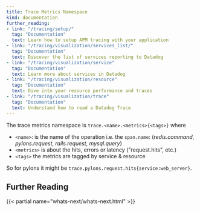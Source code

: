 ```yaml
---
title: Trace Metrics Namespace
kind: documentation
further_reading:
- link: "/tracing/setup/"
  tag: "Documentation"
  text: Learn how to setup APM tracing with your application
- link: "/tracing/visualization/services_list/"
  tag: "Documentation"
  text: Discover the list of services reporting to Datadog
- link: "/tracing/visualization/service"
  tag: "Documentation"
  text: Learn more about services in Datadog
- link: "/tracing/visualization/resource"
  tag: "Documentation"
  text: Dive into your resource performance and traces
- link: "/tracing/visualization/trace"
  tag: "Documentation"
  text: Understand how to read a Datadog Trace
---
```


The trace metrics namespace is `trace.<name>.<metrics>{<tags>}` where

* `<name>`: is the name of the operation i.e. the `span.name`: (*redis.command*, *pylons.request*, *rails.request*, *mysql.query*)
* `<metrics>` is about the hits, errors or latency ("request.hits", etc.)
* `<tags>` the metrics are tagged by service & resource

So for pylons it might be `trace.pylons.request.hits{service:web_server}`.

## Further Reading

{{< partial name="whats-next/whats-next.html" >}}
